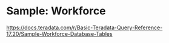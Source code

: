 # Sample: Workforce
https://docs.teradata.com/r/Basic-Teradata-Query-Reference-17.20/Sample-Workforce-Database-Tables
